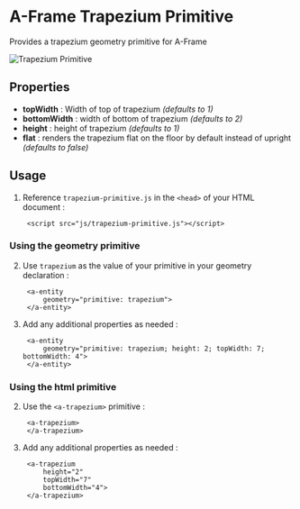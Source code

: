 # A-Frame Trapezium Primitive
Provides a trapezium geometry primitive for A-Frame

![Trapezium Primitive](https://raw.githubusercontent.com/pookage/a-frame-trapezium-primitive/master/img/trapezium.gif)

## Properties

* **topWidth** : Width of top of trapezium *(defaults to 1)*
* **bottomWidth** : width of bottom of trapezium *(defaults to 2)*
* **height** : height of trapezium *(defaults to 1)*
* **flat** : renders the trapezium flat on the floor by default instead of upright *(defaults to false)*


## Usage

1. Reference `trapezium-primitive.js` in the `<head>` of your HTML document :

        <script src="js/trapezium-primitive.js"></script>

### Using the geometry primitive

2. Use `trapezium` as the value of your primitive in your geometry declaration :

        <a-entity 
            geometry="primitive: trapezium">
        </a-entity>

3. Add any additional properties as needed :

        <a-entity 
            geometry="primitive: trapezium; height: 2; topWidth: 7; bottomWidth: 4">
        </a-entity>    				

### Using the html primitive

2. Use the `<a-trapezium>` primitive :

        <a-trapezium>
        </a-trapezium>

3. Add any additional properties as needed :

        <a-trapezium
            height="2"
            topWidth="7"
            bottomWidth="4">
        </a-trapezium>
